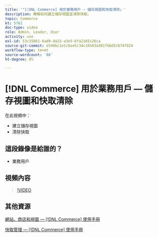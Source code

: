 ```yaml
---
title: '"[!DNL Commerce] 用於業務用戶 — 儲存視圖和快取清除」'
description: 瞭解如何建立儲存視圖並清除快取。
topic: Commerce
kt: 5761
doc-type: video
role: Admin, Leader, User
activity: use
exl-id: 53c35861-6ad9-4a22-a3e5-6fa2165c26ca
source-git-commit: e540bc1e1c8ae5c34c16503a381f6bd5c674f824
workflow-type: tm+mt
source-wordcount: '66'
ht-degree: 0%

---
```


# [!DNL Commerce] 用於業務用戶 — 儲存視圖和快取清除

在此視頻中：

- 建立儲存視圖
- 清除快取

## 這段錄像是給誰的？

- 業務用戶

## 視頻內容

>[!VIDEO](https://video.tv.adobe.com/v/35946?quality=12&learn=on)

## 其他資源

[網站、商店和視圖 —  [!DNL Commerce] 使用手冊](https://docs.magento.com/user-guide/stores/websites-stores-views.html)

[快取管理 —  [!DNL Commerce] 使用手冊](https://docs.magento.com/user-guide/system/cache-management.html)
